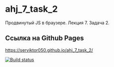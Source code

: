 # ahj_7_task_2
Продвинутый JS в браузере. Лекция 7. Задача 2.

## Ссылка на Github Pages
https://serviktor050.github.io/ahj_7_task_2/

[![Build status](https://ci.appveyor.com/api/projects/status/h0eadeo1x568xfgx?svg=true)](https://ci.appveyor.com/project/serviktor050/ahj-7-task-2)

